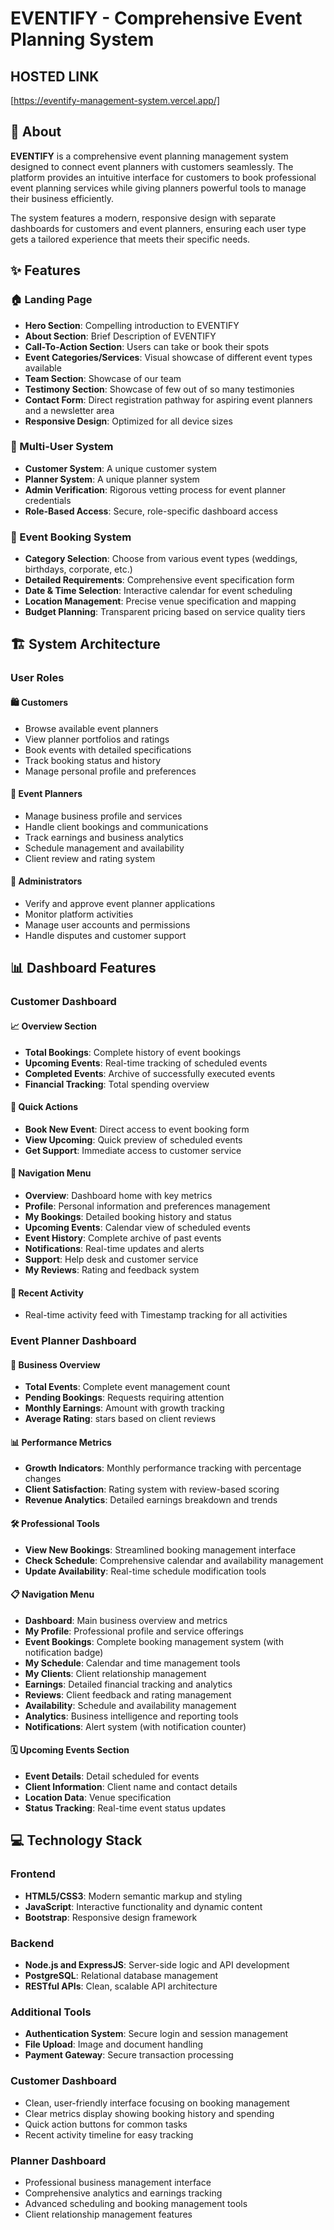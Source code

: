 # EVENTIFY - Comprehensive Event Planning System

## HOSTED LINK

[https://eventify-management-system.vercel.app/]

## 🎉 About

**EVENTIFY** is a comprehensive event planning management system designed to connect event planners with customers seamlessly. The platform provides an intuitive interface for customers to book professional event planning services while giving planners powerful tools to manage their business efficiently.

The system features a modern, responsive design with separate dashboards for customers and event planners, ensuring each user type gets a tailored experience that meets their specific needs.

## ✨ Features

### 🏠 Landing Page

- **Hero Section**: Compelling introduction to EVENTIFY
- **About Section**: Brief Description of EVENTIFY
- **Call-To-Action Section**: Users can take or book their spots
- **Event Categories/Services**: Visual showcase of different event types available
- **Team Section**: Showcase of our team
- **Testimony Section**: Showcase of few out of so many testimonies
- **Contact Form**: Direct registration pathway for aspiring event planners and a newsletter area
- **Responsive Design**: Optimized for all device sizes

### 👥 Multi-User System

- **Customer System**: A unique customer system
- **Planner System**: A unique planner system
- **Admin Verification**: Rigorous vetting process for event planner credentials
- **Role-Based Access**: Secure, role-specific dashboard access

### 🎯 Event Booking System

- **Category Selection**: Choose from various event types (weddings, birthdays, corporate, etc.)
- **Detailed Requirements**: Comprehensive event specification form
- **Date & Time Selection**: Interactive calendar for event scheduling
- **Location Management**: Precise venue specification and mapping
- **Budget Planning**: Transparent pricing based on service quality tiers

## 🏗️ System Architecture

### User Roles

#### 🛍️ **Customers**

- Browse available event planners
- View planner portfolios and ratings
- Book events with detailed specifications
- Track booking status and history
- Manage personal profile and preferences

#### 🎨 **Event Planners**

- Manage business profile and services
- Handle client bookings and communications
- Track earnings and business analytics
- Schedule management and availability
- Client review and rating system

#### 🔧 **Administrators**

- Verify and approve event planner applications
- Monitor platform activities
- Manage user accounts and permissions
- Handle disputes and customer support

## 📊 Dashboard Features

### Customer Dashboard

#### 📈 **Overview Section**

- **Total Bookings**: Complete history of event bookings
- **Upcoming Events**: Real-time tracking of scheduled events
- **Completed Events**: Archive of successfully executed events
- **Financial Tracking**: Total spending overview

#### 🔧 **Quick Actions**

- **Book New Event**: Direct access to event booking form
- **View Upcoming**: Quick preview of scheduled events
- **Get Support**: Immediate access to customer service

#### 📱 **Navigation Menu**

- **Overview**: Dashboard home with key metrics
- **Profile**: Personal information and preferences management
- **My Bookings**: Detailed booking history and status
- **Upcoming Events**: Calendar view of scheduled events
- **Event History**: Complete archive of past events
- **Notifications**: Real-time updates and alerts
- **Support**: Help desk and customer service
- **My Reviews**: Rating and feedback system

#### 📅 **Recent Activity**

- Real-time activity feed with Timestamp tracking for all activities

### Event Planner Dashboard

#### 🎯 **Business Overview**

- **Total Events**: Complete event management count
- **Pending Bookings**: Requests requiring attention
- **Monthly Earnings**: Amount with growth tracking
- **Average Rating**: stars based on client reviews

#### 📊 **Performance Metrics**

- **Growth Indicators**: Monthly performance tracking with percentage changes
- **Client Satisfaction**: Rating system with review-based scoring
- **Revenue Analytics**: Detailed earnings breakdown and trends

#### 🛠️ **Professional Tools**

- **View New Bookings**: Streamlined booking management interface
- **Check Schedule**: Comprehensive calendar and availability management
- **Update Availability**: Real-time schedule modification tools

#### 📋 **Navigation Menu**

- **Dashboard**: Main business overview and metrics
- **My Profile**: Professional profile and service offerings
- **Event Bookings**: Complete booking management system (with notification badge)
- **My Schedule**: Calendar and time management tools
- **My Clients**: Client relationship management
- **Earnings**: Detailed financial tracking and analytics
- **Reviews**: Client feedback and rating management
- **Availability**: Schedule and availability management
- **Analytics**: Business intelligence and reporting tools
- **Notifications**: Alert system (with notification counter)

#### 🗓️ **Upcoming Events Section**

- **Event Details**: Detail scheduled for events
- **Client Information**: Client name and contact details
- **Location Data**: Venue specification
- **Status Tracking**: Real-time event status updates

## 💻 Technology Stack

### Frontend

- **HTML5/CSS3**: Modern semantic markup and styling
- **JavaScript**: Interactive functionality and dynamic content
- **Bootstrap**: Responsive design framework

### Backend

- **Node.js and ExpressJS**: Server-side logic and API development
- **PostgreSQL**: Relational database management
- **RESTful APIs**: Clean, scalable API architecture

### Additional Tools

- **Authentication System**: Secure login and session management
- **File Upload**: Image and document handling
- **Payment Gateway**: Secure transaction processing

### Customer Dashboard

- Clean, user-friendly interface focusing on booking management
- Clear metrics display showing booking history and spending
- Quick action buttons for common tasks
- Recent activity timeline for easy tracking

### Planner Dashboard

- Professional business management interface
- Comprehensive analytics and earnings tracking
- Advanced scheduling and booking management tools
- Client relationship management features
